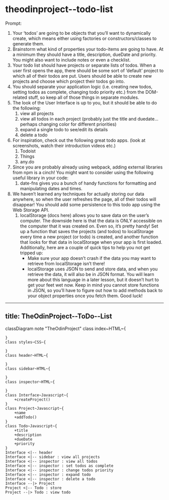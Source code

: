 # theodinproject--todo-list

Prompt:
1. Your ‘todos’ are going to be objects that you’ll want to dynamically create, which means either using factories or constructors/classes to generate them.
2. Brainstorm what kind of properties your todo-items are going to have. At a minimum they should have a title, description, dueDate and priority. You might also want to include notes or even a checklist.
3. Your todo list should have projects or separate lists of todos. When a user first opens the app, there should be some sort of ‘default’ project to which all of their todos are put. Users should be able to create new projects and choose which project their todos go into.
4. You should separate your application logic (i.e. creating new todos, setting todos as complete, changing todo priority etc.) from the DOM-related stuff, so keep all of those things in separate modules.
5. The look of the User Interface is up to you, but it should be able to do the following:
    1. view all projects
    2. view all todos in each project (probably just the title and duedate… perhaps changing color for different priorities)
    3. expand a single todo to see/edit its details
    4. delete a todo
6. For inspiration, check out the following great todo apps. (look at screenshots, watch their introduction videos etc.)
    1. Todoist
    2. Things
    3. any.do
7. Since you are probably already using webpack, adding external libraries from npm is a cinch! You might want to consider using the following useful library in your code:
    1. date-fns gives you a bunch of handy functions for formatting and manipulating dates and times.
8. We haven’t learned any techniques for actually storing our data anywhere, so when the user refreshes the page, all of their todos will disappear! You should add some persistence to this todo app using the Web Storage API.
    1. localStorage (docs here) allows you to save data on the user’s computer. The downside here is that the data is ONLY accessible on the computer that it was created on. Even so, it’s pretty handy! Set up a function that saves the projects (and todos) to localStorage every time a new project (or todo) is created, and another function that looks for that data in localStorage when your app is first loaded. Additionally, here are a couple of quick tips to help you not get tripped up:
        - Make sure your app doesn’t crash if the data you may want to retrieve from localStorage isn’t there!
        - localStorage uses JSON to send and store data, and when you retrieve the data, it will also be in JSON format. You will learn more about this language in a later lesson, but it doesn’t hurt to get your feet wet now. Keep in mind you cannot store functions in JSON, so you’ll have to figure out how to add methods back to your object properties once you fetch them. Good luck!

---
title: TheOdinProject--ToDo--List
---
classDiagram
    note "TheOdinProject"
    class index~HTML~{

    }
    class styles~CSS~{

    }
    class header~HTML~{

    }
    class sidebar~HTML~{

    }
    class inspector~HTML~{

    }
    class Interface~Javascript~{
        +createProject()
    }
    class Project~Javascript~{
        +name
        +addTodo()
    }
    class Todo~Javascript~{
        +title
        +description
        +dueDate
        +priority
    }
    Interface <|-- header
    Interface <|-- sidebar : view all projects
    Interface <|-- inspector : view all todos
    Interface <|-- inspector : set todos as complete
    Interface <|-- inspector : change todos priority
    Interface <|-- inspector : expand todo
    Interface <|-- inspector : delete a todo
    Interface --|> Project
    Project <|-- Todo : store
    Project --|> Todo : view todo





 

